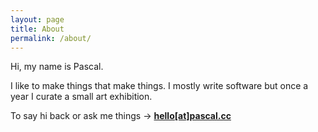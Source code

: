 ```yaml
---
layout: page
title: About
permalink: /about/
---
```


Hi, my name is Pascal.

I like to make things that make things. I mostly write software but once a year I curate a small art exhibition.

To say hi back or ask me things → **[hello[at]pascal.cc](mailto:hello@pascal.cc)**